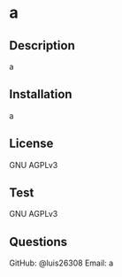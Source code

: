 
  # a

  ## Description
  a

  ## Installation
  a

  ## License
  GNU AGPLv3

  ## Test
  GNU AGPLv3

  ## Questions
  GitHub: @luis26308
  Email: a


